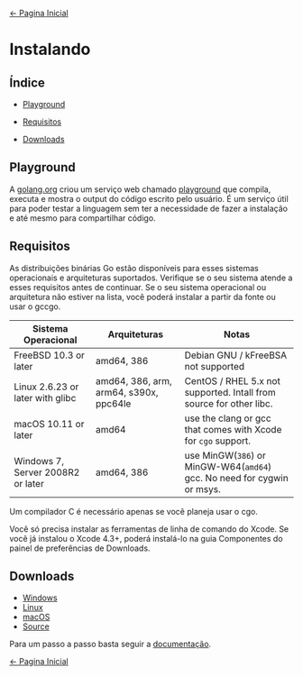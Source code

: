[← Pagina Inicial](../README.md#go4noobs)

# Instalando

## Índice

- [Playground](./instalando.md#playgroud)

- [Requisitos](./instalando.md#requisitos)

- [Downloads](./instalando.md#downloads)

## Playground

A [golang.org](https://play.golang.org) criou um serviço web chamado [playground](https://play.golang.org/) que compila, executa e mostra o output do código escrito pelo usuário. 
É um serviço útil para poder testar a linguagem sem ter a necessidade de fazer a instalação e até mesmo para compartilhar código.
## Requisitos

As distribuições binárias Go estão disponíveis para esses sistemas operacionais e arquiteturas suportados. Verifique se o seu sistema atende a esses requisitos antes de continuar. Se o seu sistema operacional ou arquitetura não estiver na lista, você poderá instalar a partir da fonte ou usar o gccgo.

| Sistema Operacional               | Arquiteturas                           | Notas                                                                           |
|-----------------------------------|----------------------------------------|---------------------------------------------------------------------------------|
| FreeBSD 10.3 or later             | amd64, 386                             | Debian GNU / kFreeBSA not supported                                             |
| Linux 2.6.23 or later with glibc  | amd64, 386, arm, arm64, s390x, ppc64le | CentOS / RHEL 5.x not supported. Intall from source for other libc.             |
| macOS 10.11 or later              | amd64                                  | use the clang or gcc that comes with Xcode for ```cgo``` support.               |
| Windows 7, Server 2008R2 or later | amd64, 386                             | use MinGW(```386```) or MinGW-W64(```amd64```) gcc. No need for cygwin or msys. |

Um compilador C é necessário apenas se você planeja usar o cgo.

Você só precisa instalar as ferramentas de linha de comando do Xcode. Se você já instalou o Xcode 4.3+, poderá instalá-lo na guia Componentes do painel de preferências de Downloads.

## Downloads

- [Windows](https://golang.org/dl/)
- [Linux](https://golang.org/dl/)
- [macOS](https://golang.org/dl/)
- [Source](https://golang.org/dl/)

Para um passo a passo basta seguir a [documentação](https://golang.org/doc/install).

[← Pagina Inicial](../README.md#go4noobs)
